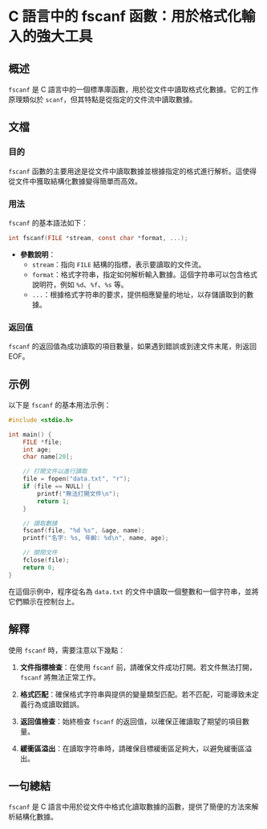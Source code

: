 <!--
Meta Description: # C 語言中的 fscanf 函數：用於格式化輸入的強大工具 ## 概述 `fscanf` 是 C 語言中的一個標準庫函數，用於從文件中讀取格式化數據。它的工作原理類似於 `scanf`，但其特點是從指定的文件流中讀取數據。 ## 文檔 ### 目的 `fscanf` 函數的主要用途是從文件中讀取...
Meta Keywords: fscanf, file, int, age, name
-->

# C 語言中的 fscanf 函數：用於格式化輸入的強大工具

## 概述
`fscanf` 是 C 語言中的一個標準庫函數，用於從文件中讀取格式化數據。它的工作原理類似於 `scanf`，但其特點是從指定的文件流中讀取數據。

## 文檔
### 目的
`fscanf` 函數的主要用途是從文件中讀取數據並根據指定的格式進行解析。這使得從文件中獲取結構化數據變得簡單而高效。

### 用法
`fscanf` 的基本語法如下：

```c
int fscanf(FILE *stream, const char *format, ...);
```

- **參數說明**：
  - `stream`：指向 `FILE` 結構的指標，表示要讀取的文件流。
  - `format`：格式字符串，指定如何解析輸入數據。這個字符串可以包含格式說明符，例如 `%d`、`%f`、`%s` 等。
  - `...`：根據格式字符串的要求，提供相應變量的地址，以存儲讀取到的數據。

### 返回值
`fscanf` 的返回值為成功讀取的項目數量，如果遇到錯誤或到達文件末尾，則返回 EOF。

## 示例
以下是 `fscanf` 的基本用法示例：

```c
#include <stdio.h>

int main() {
    FILE *file;
    int age;
    char name[20];

    // 打開文件以進行讀取
    file = fopen("data.txt", "r");
    if (file == NULL) {
        printf("無法打開文件\n");
        return 1;
    }

    // 讀取數據
    fscanf(file, "%d %s", &age, name);
    printf("名字: %s, 年齡: %d\n", name, age);

    // 關閉文件
    fclose(file);
    return 0;
}
```

在這個示例中，程序從名為 `data.txt` 的文件中讀取一個整數和一個字符串，並將它們顯示在控制台上。

## 解釋
使用 `fscanf` 時，需要注意以下幾點：

1. **文件指標檢查**：在使用 `fscanf` 前，請確保文件成功打開。若文件無法打開，`fscanf` 將無法正常工作。

2. **格式匹配**：確保格式字符串與提供的變量類型匹配。若不匹配，可能導致未定義行為或讀取錯誤。

3. **返回值檢查**：始終檢查 `fscanf` 的返回值，以確保正確讀取了期望的項目數量。

4. **緩衝區溢出**：在讀取字符串時，請確保目標緩衝區足夠大，以避免緩衝區溢出。

## 一句總結
`fscanf` 是 C 語言中用於從文件中格式化讀取數據的函數，提供了簡便的方法來解析結構化數據。